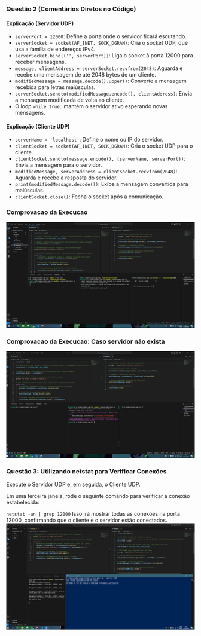 ### **Questão 2 (Comentários Diretos no Código)**

#### Explicação (Servidor UDP)

- `serverPort = 12000`: Define a porta onde o servidor ficará escutando.
- `serverSocket = socket(AF_INET, SOCK_DGRAM)`: Cria o socket UDP, que usa a família de endereços IPv4.
- `serverSocket.bind(('', serverPort))`: Liga o socket à porta 12000 para receber mensagens.
- `message, clientAddress = serverSocket.recvfrom(2048)`: Aguarda e recebe uma mensagem de até 2048 bytes de um cliente.
- `modifiedMessage = message.decode().upper()`: Converte a mensagem recebida para letras maiúsculas.
- `serverSocket.sendto(modifiedMessage.encode(), clientAddress)`: Envia a mensagem modificada de volta ao cliente.
- O loop `while True:` mantém o servidor ativo esperando novas mensagens.

#### Explicação (Cliente UDP)

- `serverName = 'localhost'`: Define o nome ou IP do servidor.
- `clientSocket = socket(AF_INET, SOCK_DGRAM)`: Cria o socket UDP para o cliente.
- `clientSocket.sendto(message.encode(), (serverName, serverPort))`: Envia a mensagem para o servidor.
- `modifiedMessage, serverAddress = clientSocket.recvfrom(2048)`: Aguarda e recebe a resposta do servidor.
- `print(modifiedMessage.decode())`: Exibe a mensagem convertida para maiúsculas.
- `clientSocket.close()`: Fecha o socket após a comunicação.

### Comprovacao da Execucao
![Comprovacao da Execucao](comprovacao-de-fucionamento.PNG)
### Comprovacao da Execucao: Caso servidor não exista
![Comprovacao da Execucao](comprovacao-servidor-inativo.PNG)

### Questão 3: Utilizando netstat para Verificar Conexões
Execute o Servidor UDP e, em seguida, o Cliente UDP.

Em uma terceira janela, rode o seguinte comando para verificar a conexão estabelecida:

`netstat -an | grep 12000`
Isso irá mostrar todas as conexões na porta 12000, confirmando que o cliente e o servidor estão conectados.
![Comprovacao da Execucao](comprovacao-cliente-nc.PNG)
